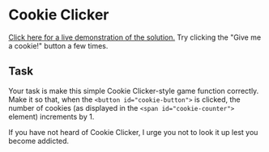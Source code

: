 # Cookie Clicker

[Click here for a live demonstration of the solution.](https://web-dom-exercises.pages.dev/004%20cookie-clicker/solution/) Try clicking the "Give me a cookie!" button a few times.

## Task

Your task is make this simple Cookie Clicker-style game function correctly. Make it so that, when the `<button id="cookie-button">` is clicked, the number of cookies (as displayed in the `<span id="cookie-counter">` element) increments by 1.

If you have not heard of Cookie Clicker, I urge you not to look it up lest you become addicted.
